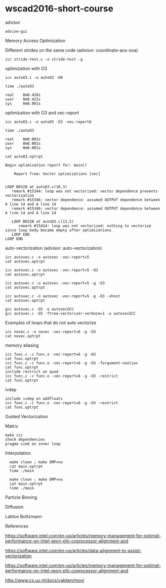 # wscad2016-short-course

advisor

```
advixe-gui
```

Memory Access Optimization

Different strides on the same code (advisor: coordinate-aos-soa)

```
icc stride-test.c -o stride-test -g
```

optimization with O3

```
icc autoO3.c -o autoO3 -O0

time ./autoO3

real    0m8.428s
user    0m8.422s
sys     0m0.001s
```

optimization with O3 and vec-report 

```
icc autoO3.c -o autoO3 -O3 -vec-report6

time ./autoO3

real    0m0.003s
user    0m0.001s
sys     0m0.001s
```

```
cat autoO3.optrpt

Begin optimization report for: main()

    Report from: Vector optimizations [vec]


LOOP BEGIN at autoO3.c(10,3)
   remark #15344: loop was not vectorized: vector dependence prevents vectorization
   remark #15346: vector dependence: assumed OUTPUT dependence between A line 14 and A line 14
   remark #15346: vector dependence: assumed OUTPUT dependence between A line 14 and A line 14

   LOOP BEGIN at autoO3.c(13,5)
      remark #15414: loop was not vectorized: nothing to vectorize since loop body became empty after optimizations
   LOOP END
LOOP END
```

auto-vectorization (advisor: auto-vectorization)

```
icc autovec.c -o autovec -vec-report=5
cat autovec.optrpt

icc autovec.c -o autovec -vec-report=5 -O3
cat autovec.optrpt

icc autovec.c -o autovec -vec-report=5 -g -O3
cat autovec.optrpt

icc autovec.c -o autovec -vec-report=5 -g -O3 -xhost
cat autovec.optrpt

gcc autovec.c -O3 -o autovecGCC  
gcc autovec.c -O3 -ftree-vectorizer-verbose=1 -o autovecGCC 
```

Examples of loops that do not auto vectorize

```
icc novec.c -o novec -vec-report=6 -g -O3
cat novec.optrpt
```

memory aliasing
```
icc func.c -c func.o -vec-report=6 -g -O3
cat func.optrpt
icc func.c -c func.o -vec-report=6 -g -O3 -fargument-noalias
cat func.optrpt
include restrict on quad
icc func.c -c func.o -vec-report=6 -g -O3 -restrict
cat func.optrpt
```

ivdep
```
include ivdep on addfloats
icc func.c -c func.o -vec-report=6 -g -O3 -restrict
cat func.optrpt
```

Guided Vectorization

Matrix

```
make icc
check dependencies
pragma simd on inner loop

```

Interpolation
```
  make clean ; make OMP=no
  cat main.optrpt 
  time ./main 
  
  make clean ; make OMP=no
  cat main.optrpt 
  time ./main 
```

Particle Binning 

Diffusion

Lattice Boltzmann



References

https://software.intel.com/en-us/articles/memory-management-for-optimal-performance-on-intel-xeon-phi-coprocessor-alignment-and

https://software.intel.com/en-us/articles/data-alignment-to-assist-vectorization

https://software.intel.com/en-us/articles/memory-management-for-optimal-performance-on-intel-xeon-phi-coprocessor-alignment-and

http://www.cs.uu.nl/docs/vakken/mov/
